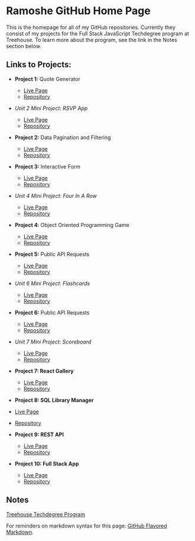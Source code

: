 # Ramoshe GitHub Home Page

This is the homepage for all of my GitHub repositories. Currently they consist of my projects for the Full Stack JavaScript Techdegree program at Treehouse. To learn more about the program, see the link in the Notes section below.


## Links to Projects:
 - **Project 1:** Quote Generator
   - [Live Page](https://g.ramoshe.com/thp1-quoteGenerator)
   - [Repository](https://github.com/ramoshe/thp1-quoteGenerator)

 - *Unit 2 Mini Project: RSVP App*
   - [Live Page](https://g.ramoshe.com/thu2-RSVPapp)
   - [Repository](https://github.com/ramoshe/thu2-RSVPapp)

 - **Project 2:** Data Pagination and Filtering
   - [Live Page](https://g.ramoshe.com/thp2-dataPagFilter)
   - [Repository](https://github.com/ramoshe/thp2-dataPagFilter)

 - **Project 3:** Interactive Form
   - [Live Page](https://g.ramoshe.com/thp3-interactiveForm)
   - [Repository](https://github.com/ramoshe/thp3-interactiveForm)

 - *Unit 4 Mini Project: Four In A Row*
   - [Live Page](https://g.ramoshe.com/thu4-fourInARow)
   - [Repository](https://github.com/ramoshe/thu4-fourInARow)

 - **Project 4**: Object Oriented Programming Game
   - [Live Page](https://g.ramoshe.com/thp4-OOPGame)
   - [Repository](https://github.com/ramoshe/thp4-OOPGame)

 - **Project 5:** Public API Requests
   - [Live Page](https://g.ramoshe.com/thp5-publicAPIRequests)
   - [Repository](https://github.com/ramoshe/thp5-publicAPIRequests)

 - *Unit 6 Mini Project: Flashcards*
   - [Live Page](https://thu6-flashcards.herokuapp.com)
   - [Repository](https://github.com/ramoshe/thu6-flashcards)

 - **Project 6:** Public API Requests
   - [Live Page](https://thp6-staticnodeexpress.herokuapp.com)
   - [Repository](https://github.com/ramoshe/thp6-staticNodeExpress)

 - *Unit 7 Mini Project: Scoreboard*
   - [Live Page](https://thu7-scoreboard.herokuapp.com/)
   - [Repository](https://github.com/ramoshe/thu7-scoreboard)

 - **Project 7: React Gallery**
   - [Live Page](https://g.ramoshe.com/thp7-reactGallery)
   - [Repository](https://github.com/ramoshe/thp7-reactGallery)

  - **Project 8: SQL Library Manager**
   - [Live Page](https://thp8-sqllibrarymanager.herokuapp.com)
   - [Repository](https://github.com/ramoshe/thp8-SQLLibraryManager)

 - **Project 9: REST API**
   - [Live Page](https://thp9-restapi.herokuapp.com)
   - [Repository](https://github.com/ramoshe/thu9-RESTAPI)

 - **Project 10: Full Stack App**
   - [Live Page](https://g.ramoshe.com/thp10-fullStackApp)
   - [Repository](https://github.com/ramoshe/thp10-fullStackApp)

## Notes
[Treehouse Techdegree Program](https://teamtreehouse.com/techdegree)

For reminders on markdown syntax for this page:
[GitHub Flavored Markdown](https://guides.github.com/features/mastering-markdown/).
